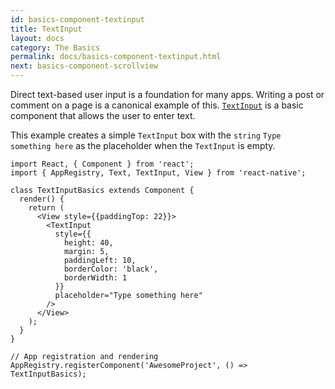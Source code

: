 ```yaml
---
id: basics-component-textinput
title: TextInput
layout: docs
category: The Basics
permalink: docs/basics-component-textinput.html
next: basics-component-scrollview
---
```


Direct text-based user input is a foundation for many apps. Writing a post or comment on a page is a canonical example of this. [`TextInput`](/react-native/docs/textinput.html#content) is a basic component that allows the user to enter text.

This example creates a simple `TextInput` box with the `string` `Type something here` as the placeholder when the `TextInput` is empty.

```ReactNativeWebPlayer
import React, { Component } from 'react';
import { AppRegistry, Text, TextInput, View } from 'react-native';

class TextInputBasics extends Component {
  render() {
    return (
      <View style={{paddingTop: 22}}>
        <TextInput
          style={{
            height: 40,
            margin: 5,
            paddingLeft: 10,
            borderColor: 'black',
            borderWidth: 1
          }}
          placeholder="Type something here"
        />
      </View>
    );
  }
}

// App registration and rendering
AppRegistry.registerComponent('AwesomeProject', () => TextInputBasics);
```
